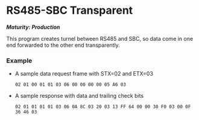 RS485-SBC Transparent
=
***Maturity: Production***

This program creates turnel between RS485 and SBC, so data come in one end forwarded to the other end transparently.

### Example
- A sample data request frame with STX=02 and ETX=03

      02 01 00 01 01 03 06 00 00 00 00 05 A6 03

- A sample response with data and trailing check bits

      02 01 01 01 01 03 06 0A 8C 03 20 03 13 FF 64 00 00 30 F0 03 00 0F 36 46 03